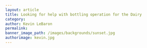 ```yaml
---
layout: article
title: Looking for help with bottling operation for the Dairy
category:
author: Kevin LeBaron
permalink:
banner_image_path: /images/backgrounds/sunset.jpg
authorimage: kevin.jpg
---
```

